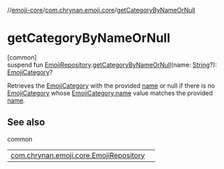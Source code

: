//[emoji-core](../../index.md)/[com.chrynan.emoji.core](index.md)/[getCategoryByNameOrNull](get-category-by-name-or-null.md)

# getCategoryByNameOrNull

[common]\
suspend fun [EmojiRepository](-emoji-repository/index.md).[getCategoryByNameOrNull](get-category-by-name-or-null.md)(name: [String](https://kotlinlang.org/api/latest/jvm/stdlib/kotlin/-string/index.html)?): [EmojiCategory](-emoji-category/index.md)?

Retrieves the [EmojiCategory](-emoji-category/index.md) with the provided [name](get-category-by-name-or-null.md) or null if there is no [EmojiCategory](-emoji-category/index.md) whose [EmojiCategory.name](-emoji-category/name.md) value matches the provided [name](get-category-by-name-or-null.md).

## See also

common

| | |
|---|---|
| [com.chrynan.emoji.core.EmojiRepository](-emoji-repository/get-category-by-name.md) |  |
